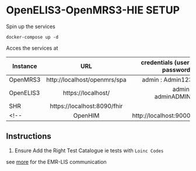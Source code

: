 # OpenELIS3-OpenMRS3-HIE SETUP

Spin up the services

```
docker-compose up -d
```

Acces the services at 

| Instance  |     URL       | credentials (user : password)|
|---------- |:-------------:|------:                       |
| OpenMRS3   |  http://localhost/openmrs/spa | admin : Admin123 |
| OpenELIS3 | https://localhost/ |    admin : adminADMIN!| 
| SHR      | https://localhost:8090/fhir  |   | 
<!-- | OpenHIM   |    http://localhost:9000/  |  root@openhim.org : admin | -->

## Instructions 

1. Ensure Add the Right Test Catalogue ie tests with `Loinc Codes`

see [more](https://i-tech-uw.github.io/healthinformationexchange/lis-workflows/lis-workflows.html#tutorial-lab-order-communication-between-openmrs-and-openelis) for the EMR-LIS communication
